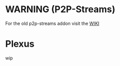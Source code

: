 WARNING (P2P-Streams)
================
For the old p2p-streams addon visit the [WIKI](https://github.com/enen92/Plexus/wiki)

Plexus
================

wip
